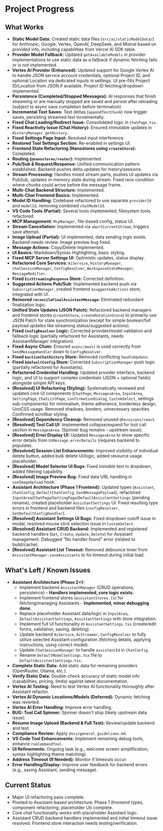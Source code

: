 # Project Progress

## What Works
*   **Static Model Data:** Created static data files (`src/ai/staticModelData/`) for Anthropic, Google, Vertex, OpenAI, DeepSeek, and Mistral based on provided info, including capabilities from Vercel AI SDK table.
*   **Provider Model Fallback:** Updated `getAvailableModels` in provider implementations to use static data as a fallback if dynamic fetching fails or is not implemented.
*   **Vertex AI Provider (Enhanced):** Updated support for Google Vertex AI to handle JSON service account credentials, optional Project ID, and optional Location via dedicated inputs in settings. UI pre-fills Project ID/Location from JSON if available. Project ID fetching/dropdown implemented.
*   **Persistence (Completed/Stopped Messages):** AI responses that finish streaming or are manually stopped are saved and persist after reloading (subject to async save completion before termination).
*   **Incremental Text Saves:** Text deltas (`appendTextChunk`) now trigger saves, persisting streamed text incrementally.
*   **Fixed Chat Loading/Redirect Issue:** Consolidated logic in `ChatPage.tsx`.
*   **Fixed Reactivity Issue (Chat History):** Ensured immutable updates in `HistoryManager.getHistory`.
*   **Fixed Settings Page Input:** Resolved input interference.
*   **Restored Tool Settings Section:** Re-enabled in settings UI.
*   **Frontend State Refactoring (Nanostores using `createStore`):** Completed.
*   **Routing (`@nanostores/router`):** Implemented.
*   **Pub/Sub & Request/Response:** Unified communication pattern established. Backend pushes delta updates for history/sessions.
*   **Stream Processing:** Handles mixed stream parts, pushes UI updates via PubSub, updates in-memory state during stream. Fixed race condition where chunks could arrive before the message frame.
*   **Multi-Chat Backend Structure:** Implemented.
*   **Multi-Chat Frontend Basics:** Implemented.
*   **Model ID Handling:** Codebase refactored to use separate `providerId` and `modelId`, removing combined `chatModelId`.
*   **VS Code Tools (Partial):** Several tools implemented, filesystem tools refactored.
*   **MCP Management:** `McpManager`, file-based config, status UI.
*   **Stream Cancellation:** Implemented via `abortCurrentStream`, triggers save attempt.
*   **Image Upload (Partial):** UI implemented, data sending logic exists. Backend needs review. Image preview bug fixed.
*   **Message Actions:** Copy/Delete implemented.
*   **UI Basics:** Markdown/Syntax Highlighting, basic styling.
*   **Fixed MCP Server Settings UI:** Optimistic updates, status display.
*   **Refactored Core Services:** `AiService`, `HistoryManager`, `ChatSessionManager`, `ConfigResolver`, `WorkspaceStateManager`, `MessageModifier`.
*   **Fixed `$isStreamingResponse` Store:** Corrected definition.
*   **Suggested Actions Pub/Sub:** Implemented backend push via `SubscriptionManager`, created frontend `$suggestedActions` store, integrated with UI.
*   **Removed `reconcileFinalAssistantMessage`:** Eliminated redundant finalization logic.
*   **Unified State Updates (JSON Patch):** Refactored backend managers and frontend stores (`createStore`, `createMutationStore`) to primarily use JSON Patch for state synchronization (except for simple boolean/full payload updates like streaming status/suggested actions).
*   **Fixed `ConfigResolver` Logic:** Corrected provider/model validation and fallback logic (partially refactored for Assistants, needs AssistantManager integration).
*   **Fixed Async Chain:** Ensured `async/await` is used correctly from `SendMessageHandler` down to `ConfigResolver`.
*   **Fixed `$activeChatHistory` Store:** Removed conflicting `handleUpdate`.
*   **Fixed `$defaultConfig` Store:** Corrected `SubscriptionManager` push logic (partially refactored for Assistants).
*   **Refactored Credential Handling:** Updated provider interface, backend logic, and UI to support complex credentials (JSON + optional fields) alongside simple API keys.
*   **[Resolved] UI Refactoring (Styling):** Systematically reviewed and updated core UI components (`ChatPage`, `MessagesArea`, `InputArea`, `SettingPage`, `ChatListPage`, `ConfirmationDialog`, `CustomSelect`, settings sub-components) for minimalism, theme adherence, borderless design, UnoCSS usage. Removed shadows, borders, unnecessary opacities. Confirmed scrollbar styling.
*   **[Resolved] Dependency Cleanup:** Removed unused `@heroicons/react`.
*   **[Resolved] Tool Call UI:** Implemented collapse/expand for tool call section in `MessagesArea`. (Spinner bug remains - upstream issue).
*   **[Resolved] Error Display UI:** Updated `MessagesArea` to show specific error details from `UiMessage.errorDetails` (requires backend to populate).
*   **[Resolved] Session List Enhancements:** Improved visibility of individual delete button, added bulk delete UI/logic, added resource usage placeholder.
*   **[Resolved] Model Selector UI Bugs:** Fixed invisible text in dropdown, added filtering capability.
*   **[Resolved] Image Preview Bug:** Fixed data URL handling in `useImageUpload` hook.
*   **Assistant Architecture (Phase 1 Frontend):** Updated types (`Assistant`, `ChatConfig`, `DefaultChatConfig`, `SendMessagePayload`), refactored `InputArea`/`ChatPage`/`SettingPage`/`DefaultAssistantSettings` (pending rename), created placeholder `AssistantSettings` UI. Fixed resulting type errors in frontend and backend files (`configResolver`, `SetDefaultConfigHandler`).
*   **[Resolved] Assistant Settings UI Bugs:** Fixed dropdown cutoff issue in modal, resolved mouse click selection issue in `CustomSelect`.
*   **[Resolved] Assistant CRUD Backend:** Implemented and registered backend handlers (`Get`, `Create`, `Update`, `Delete`) for Assistant management. Debugged "No handler found" error (related to build/cache).
*   **[Resolved] Assistant List Timeout:** Removed debounce timer from `AssistantManager.saveAssistants` to fix timeout during initial load.

## What's Left / Known Issues
*   **Assistant Architecture (Phase 2+):**
    *   Implement backend `AssistantManager` (CRUD operations, persistence) - **Handlers implemented, core logic exists.**
    *   Implement frontend stores (`assistantStores.ts`) for fetching/managing Assistants - **Implemented, minor debugging done.**
    *   Replace placeholder Assistant data/logic in `InputArea`, `DefaultAssistantSettings`, `AssistantSettings` with store integration.
    *   Implement full UI functionality in `AssistantSettings.tsx` (create/edit forms, validation, saving, deleting).
    *   Update backend `AiService`, `AiStreamer`, `ConfigResolver` to fully utilize selected Assistant configuration (fetching details, applying instructions, using correct model).
    *   Update `ChatSessionManager` to handle `assistantId` in `ChatConfig`.
    *   Rename `DefaultModelSettings.tsx` file to `DefaultAssistantSettings.tsx`.
*   **Complete Static Data:** Add static data for remaining providers (OpenRouter, Ollama, etc.).
*   **Verify Static Data:** Double-check accuracy of static model info (capabilities, pricing, limits) against latest documentation.
*   **Vertex AI Testing:** Need to test Vertex AI functionality thoroughly after Assistant refactor.
*   **Vertex AI Dynamic Locations/Models (Deferred):** Dynamic fetching was reverted.
*   **Vertex AI Error Handling:** Improve error handling.
*   **BUG: Tool Call Spinner:** Spinner doesn't stop (likely upstream data issue).
*   **Resume Image Upload (Backend & Full Test):** Review/update backend and test.
*   **Compliance Review:** Apply `docs/general_guidelines.md`.
*   **VS Code Tool Enhancements:** Implement remaining debug tools, enhance `runCommandTool`.
*   **UI Refinements:** Ongoing task (e.g., welcome screen simplification, syntax highlighting theme matching).
*   **Address Timeout (If Needed):** Monitor if timeouts occur.
*   **Error Handling/Display:** Improve user feedback for backend errors (e.g., saving Assistant, sending message).

## Current Status
*   Major UI refactoring pass complete.
*   Pivoted to Assistant-based architecture; Phase 1 (frontend types, component refactoring, placeholder UI) complete.
*   Core chat functionality works with placeholder Assistant logic.
*   Assistant CRUD backend handlers implemented and initial timeout issue resolved. Frontend store interaction needs testing/verification.
